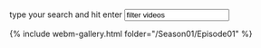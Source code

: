 type your search and hit enter <input type="text" name="filter" id="filter" value="filter videos" aria-label="filter videos">

{% include webm-gallery.html folder="/Season01/Episode01" %}
